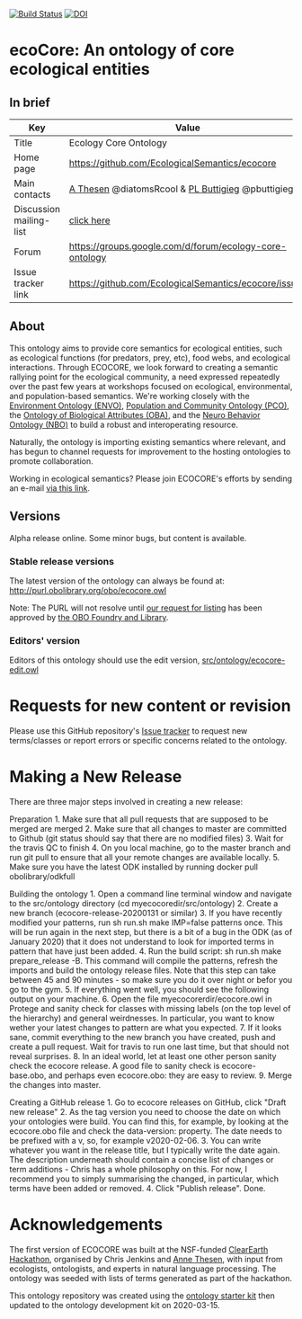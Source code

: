 [![Build Status](https://travis-ci.org/EcologicalSemantics/ecocore.svg?branch=master)](https://travis-ci.org/EcologicalSemantics/ecocore)
[![DOI](https://zenodo.org/badge/DOI/10.5281/zenodo.846451.svg)](https://zenodo.org/record/846451)

# ecoCore: An ontology of core ecological entities
## In brief


Key|Value
---|---
Title | Ecology Core Ontology
Home page | https://github.com/EcologicalSemantics/ecocore 
Main contacts | [A Thesen](http://orcid.org/0000-0002-2908-3327) @diatomsRcool & [PL Buttigieg](http://orcid.org/0000-0002-4366-3088) @pbuttigieg
Discussion mailing-list | [click here](mailto:ecology-core-ontology@googlegroups.com)
Forum | https://groups.google.com/d/forum/ecology-core-ontology 
Issue tracker link | https://github.com/EcologicalSemantics/ecocore/issues 
 
## About
This ontology aims to provide core semantics for ecological entities, such as ecological functions (for predators, prey, etc), food webs, and ecological interactions. Through ECOCORE, we look forward to creating a semantic rallying point for the ecological community, a need expressed repeatedly over the past few years at workshops focused on ecological, environmental, and population-based semantics.  We're working closely with the [Environment Ontology (ENVO)](http://www.obofoundry.org/ontology/envo.html), [Population and Community Ontology (PCO)](http://www.obofoundry.org/ontology/pco.html), the [Ontology of Biological Attributes (OBA)](www.obofoundry.org/ontology/oba.html), and the [Neuro Behavior Ontology (NBO)](http://www.obofoundry.org/ontology/nbo.html) to build a robust and interoperating resource. 

Naturally, the ontology is importing existing semantics where relevant, and has begun to channel requests for improvement to the hosting ontologies to promote collaboration.

Working in ecological semantics? Please join ECOCORE's efforts by sending an e-mail [via this link](mailto:ecology-core-ontology@googlegroups.com). 


## Versions

Alpha release online. Some minor bugs, but content is available.

### Stable release versions

The latest version of the ontology can always be found at:
http://purl.obolibrary.org/obo/ecocore.owl

Note: The PURL will not resolve until [our request for listing](https://groups.google.com/forum/#!topic/obo-discuss/uG1ETKYPfDA) has been approved by [the OBO Foundry and Library](obofoundry.org).


### Editors' version

Editors of this ontology should use the edit version, [src/ontology/ecocore-edit.owl](src/ontology/ecocore-edit.owl)

# Requests for new content or revision

Please use this GitHub repository's [Issue tracker](https://github.com/EcologicalSemantics/an-ontology-of-core-ecological-entities/issues) to request new terms/classes or report errors or specific concerns related to the ontology.

# Making a New Release
There are three major steps involved in creating a new release:

Preparation 1. Make sure that all pull requests that are supposed to be merged are merged 2. Make sure that all changes to master are committed to Github (git status should say that there are no modified files) 3. Wait for the travis QC to finish 4. On you local machine, go to the master branch and run git pull to ensure that all your remote changes are available locally. 5. Make sure you have the latest ODK installed by running docker pull obolibrary/odkfull

Building the ontology 1. Open a command line terminal window and navigate to the src/ontology directory (cd myecocoredir/src/ontology) 2. Create a new branch (ecocore-release-20200131 or similar) 3. If you have recently modified your patterns, run sh run.sh make IMP=false patterns once. This will be run again in the next step, but there is a bit of a bug in the ODK (as of January 2020) that it does not understand to look for imported terms in pattern that have just been added. 4. Run the build script: sh run.sh make prepare_release -B. This command will compile the patterns, refresh the imports and build the ontology release files. Note that this step can take between 45 and 90 minutes - so make sure you do it over night or befor you go to the gym. 5. If everything went well, you should see the following output on your machine. 6. Open the file myecocorerdir/ecocore.owl in Protege and sanity check for classes with missing labels (on the top level of the hierarchy) and general weirdnesses. In particular, you want to know wether your latest changes to pattern are what you expected. 7. If it looks sane, commit everything to the new branch you have created, push and create a pull request. Wait for travis to run one last time, but that should not reveal surprises. 8. In an ideal world, let at least one other person sanity check the ecocore release. A good file to sanity check is ecocore-base.obo, and perhaps even ecocore.obo: they are easy to review. 9. Merge the changes into master.

Creating a GitHub release 1. Go to ecocore releases on GitHub, click "Draft new release" 2. As the tag version you need to choose the date on which your ontologies were build. You can find this, for example, by looking at the ecocore.obo file and check the data-version: property. The date needs to be prefixed with a v, so, for example v2020-02-06. 3. You can write whatever you want in the release title, but I typically write the date again. The description underneath should contain a concise list of changes or term additions - Chris has a whole philosophy on this. For now, I recommend you to simply summarising the changed, in particular, which terms have been added or removed. 4. Click "Publish release". Done.

# Acknowledgements

The first version of ECOCORE was built at the NSF-funded [ClearEarth Hackathon](http://instaar.colorado.edu/~jenkinsc/postings/BioHackathon/), organised by Chris Jenkins and [Anne Thesen](http://orcid.org/0000-0002-2908-3327), with input from ecologists, ontologists, and experts in natural language processing. The ontology was seeded with lists of terms generated as part of the hackathon.

This ontology repository was created using the [ontology starter kit](https://github.com/INCATools/ontology-starter-kit) then updated to the ontology development kit on 2020-03-15.
